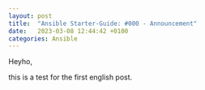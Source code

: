 ```yaml
---
layout: post
title:  "Ansible Starter-Guide: #000 - Announcement"
date:   2023-03-08 12:44:42 +0100
categories: Ansible
---
```


Heyho,

this is a test for the first english post.

<!-- excerpt-end -->
